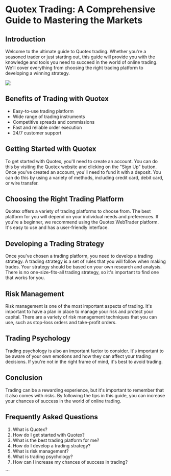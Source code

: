# Quotex Trading: A Comprehensive Guide to Mastering the Markets

## Introduction

Welcome to the ultimate guide to Quotex trading. Whether you\'re a
seasoned trader or just starting out, this guide will provide you with
the knowledge and tools you need to succeed in the world of online
trading. We\'ll cover everything from choosing the right trading
platform to developing a winning strategy.

[![](https://static.quotex.io/files/4_en/300_250.jpg)](https://traff.sbs/brokerqxlid)

## Benefits of Trading with Quotex

-   Easy-to-use trading platform
-   Wide range of trading instruments
-   Competitive spreads and commissions
-   Fast and reliable order execution
-   24/7 customer support

## Getting Started with Quotex

To get started with Quotex, you\'ll need to create an account. You can
do this by visiting the Quotex website and clicking on the "Sign
Up" button. Once you\'ve created an account, you\'ll need to fund it
with a deposit. You can do this by using a variety of methods, including
credit card, debit card, or wire transfer.

## Choosing the Right Trading Platform

Quotex offers a variety of trading platforms to choose from. The best
platform for you will depend on your individual needs and preferences.
If you\'re a beginner, we recommend using the Quotex WebTrader platform.
It\'s easy to use and has a user-friendly interface.

## Developing a Trading Strategy

Once you\'ve chosen a trading platform, you need to develop a trading
strategy. A trading strategy is a set of rules that you will follow when
making trades. Your strategy should be based on your own research and
analysis. There is no one-size-fits-all trading strategy, so it\'s
important to find one that works for you.

## Risk Management

Risk management is one of the most important aspects of trading. It\'s
important to have a plan in place to manage your risk and protect your
capital. There are a variety of risk management techniques that you can
use, such as stop-loss orders and take-profit orders.

## Trading Psychology

Trading psychology is also an important factor to consider. It\'s
important to be aware of your own emotions and how they can affect your
trading decisions. If you\'re not in the right frame of mind, it\'s best
to avoid trading.

## Conclusion

Trading can be a rewarding experience, but it\'s important to remember
that it also comes with risks. By following the tips in this guide, you
can increase your chances of success in the world of online trading.

## Frequently Asked Questions

1.  What is Quotex?
2.  How do I get started with Quotex?
3.  What is the best trading platform for me?
4.  How do I develop a trading strategy?
5.  What is risk management?
6.  What is trading psychology?
7.  How can I increase my chances of success in trading?

\`\`\`

